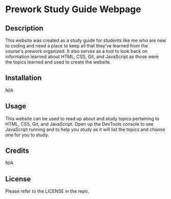 # Prework Study Guide Webpage

## Description

This website was created as a study guide for students like me who are new to coding and need a place to keep all that they've learned from the course's prework organized. It also serves as a tool to look back on information learned about HTML, CSS, Git, and JavaScript as those were the topics learned and used to create the website.

## Installation

N/A

## Usage

This website can be used to read up about and study topics pertaining to HTML, CSS, Git, and JavaScript. Open up the DevTools console to see JavaScript running and to help you study as it will list the topics and choose one for you to study.

## Credits

N/A

## License

Please refer to the LICENSE in the repo.

